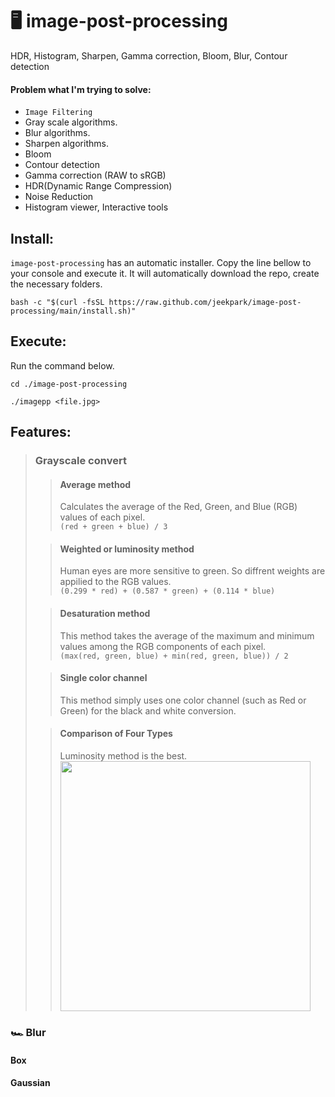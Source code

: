 # 🖥️ image-post-processing
HDR, Histogram, Sharpen, Gamma correction, Bloom, Blur, Contour detection
#### **Problem what I'm trying to solve:**
- ```Image Filtering```
- Gray scale algorithms.
- Blur algorithms.
- Sharpen algorithms.
- Bloom
- Contour detection
- Gamma correction (RAW to sRGB)
- HDR(Dynamic Range Compression)
- Noise Reduction
- Histogram viewer, Interactive tools

## Install:
`image-post-processing` has an automatic installer.
Copy the line bellow to your console and execute it.
It will automatically download the repo, create the necessary folders.

```
bash -c "$(curl -fsSL https://raw.github.com/jeekpark/image-post-processing/main/install.sh)"
```

## Execute:
Run the command below.
```
cd ./image-post-processing
```
```
./imagepp <file.jpg>
```

## Features:

> ### Grayscale convert
> > #### Average method
> > Calculates the average of the Red, Green, and Blue (RGB) values of each pixel.<br>
```(red + green + blue) / 3```<br>
>
> > #### Weighted or luminosity method
> > Human eyes are more sensitive to green. So diffrent weights are appilied to the RGB values.<br>
```(0.299 * red) + (0.587 * green) + (0.114 * blue)```<br>
>
> > #### Desaturation method
> > This method takes the average of the maximum and minimum values among the RGB components of each pixel.<br>
```(max(red, green, blue) + min(red, green, blue)) / 2```
>
> > #### Single color channel
> > This method simply uses one color channel (such as Red or Green) for the black and white conversion.<br>
>
> > #### Comparison of Four Types
> > Luminosity method is the best.<br>
> > <img src="./example/gray/gray_compare.gif" width="400">

### 🏎️ Blur
#### Box
#### Gaussian




